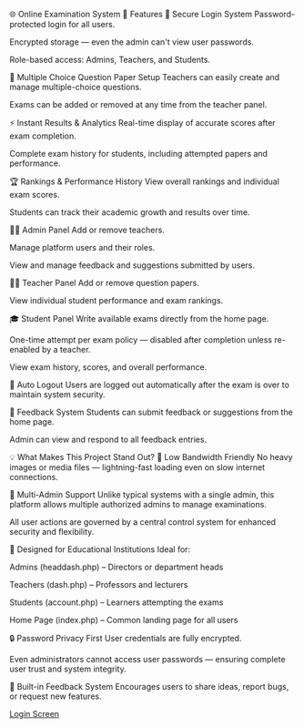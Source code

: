 🌐 Online Examination System
🚀 Features
🔐 Secure Login System
Password-protected login for all users.

Encrypted storage — even the admin can't view user passwords.

Role-based access: Admins, Teachers, and Students.

📝 Multiple Choice Question Paper Setup
Teachers can easily create and manage multiple-choice questions.

Exams can be added or removed at any time from the teacher panel.

⚡ Instant Results & Analytics
Real-time display of accurate scores after exam completion.

Complete exam history for students, including attempted papers and performance.

🏆 Rankings & Performance History
View overall rankings and individual exam scores.

Students can track their academic growth and results over time.

🧑‍💼 Admin Panel
Add or remove teachers.

Manage platform users and their roles.

View and manage feedback and suggestions submitted by users.

👨‍🏫 Teacher Panel
Add or remove question papers.

View individual student performance and exam rankings.

🎓 Student Panel
Write available exams directly from the home page.

One-time attempt per exam policy — disabled after completion unless re-enabled by a teacher.

View exam history, scores, and overall performance.

🔁 Auto Logout
Users are logged out automatically after the exam is over to maintain system security.

💬 Feedback System
Students can submit feedback or suggestions from the home page.

Admin can view and respond to all feedback entries.

💡 What Makes This Project Stand Out?
🚦 Low Bandwidth Friendly
No heavy images or media files — lightning-fast loading even on slow internet connections.

👥 Multi-Admin Support
Unlike typical systems with a single admin, this platform allows multiple authorized admins to manage examinations.

All user actions are governed by a central control system for enhanced security and flexibility.

🏫 Designed for Educational Institutions
Ideal for:

Admins (headdash.php) – Directors or department heads

Teachers (dash.php) – Professors and lecturers

Students (account.php) – Learners attempting the exams

Home Page (index.php) – Common landing page for all users

🔒 Password Privacy First
User credentials are fully encrypted.

Even administrators cannot access user passwords — ensuring complete user trust and system integrity.

📢 Built-in Feedback System
Encourages users to share ideas, report bugs, or request new features.



[Login Screen](images_git/1.jpeg!)

